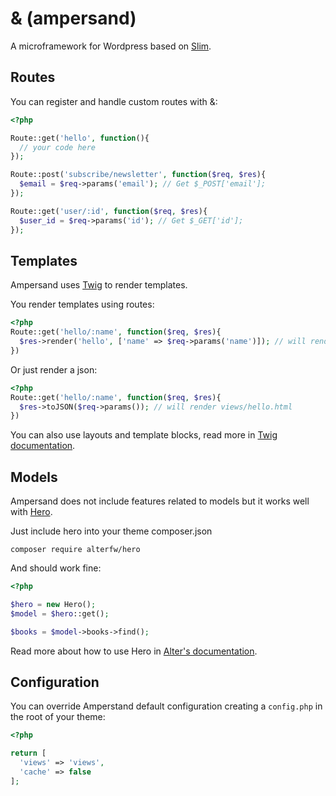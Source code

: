 & (ampersand)
=============

A microframework for Wordpress based on [Slim](http://www.slimframework.com/).

## Routes

You can register and handle custom routes with &:

```php
<?php

Route::get('hello', function(){
  // your code here
});

Route::post('subscribe/newsletter', function($req, $res){
  $email = $req->params('email'); // Get $_POST['email'];
});

Route::get('user/:id', function($req, $res){
  $user_id = $req->params('id'); // Get $_GET['id'];
});
```

## Templates

Ampersand uses [Twig](http://twig.sensiolabs.org/) to render templates.

You render templates using routes:

```php
<?php
Route::get('hello/:name', function($req, $res){
  $res->render('hello', ['name' => $req->params('name')]); // will render views/hello.html
})
```

Or just render a json:

```php
<?php
Route::get('hello/:name', function($req, $res){
  $res->toJSON($req->params()); // will render views/hello.html
})
```


You can also use layouts and template blocks, read more in [Twig documentation](http://twig.sensiolabs.org/documentation).

## Models

Ampersand does not include features related to models but it works well with [Hero](https://github.com/alterfw/hero).

Just include hero into your theme composer.json

    composer require alterfw/hero

And should work fine:

```php
<?php

$hero = new Hero();
$model = $hero::get();

$books = $model->books->find();
```

Read more about how to use Hero in [Alter's documentation](http://alter-framework.readthedocs.org/en/latest/models.html).

## Configuration

You can override Amperstand default configuration creating a `config.php` in the root of your theme:

```php
<?php

return [
  'views' => 'views',
  'cache' => false
];
```
